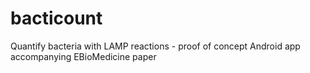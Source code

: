 # bacticount
Quantify bacteria with LAMP reactions - proof of concept Android app accompanying EBioMedicine paper
